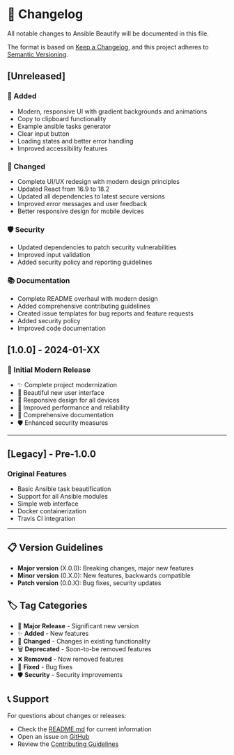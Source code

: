 # 📝 Changelog

All notable changes to Ansible Beautify will be documented in this file.

The format is based on [Keep a Changelog](https://keepachangelog.com/en/1.0.0/),
and this project adheres to [Semantic Versioning](https://semver.org/spec/v2.0.0.html).

## [Unreleased]

### 🎨 Added
- Modern, responsive UI with gradient backgrounds and animations
- Copy to clipboard functionality
- Example ansible tasks generator
- Clear input button
- Loading states and better error handling
- Improved accessibility features

### 🔧 Changed
- Complete UI/UX redesign with modern design principles
- Updated React from 16.9 to 18.2
- Updated all dependencies to latest secure versions
- Improved error messages and user feedback
- Better responsive design for mobile devices

### 🛡️ Security
- Updated dependencies to patch security vulnerabilities
- Improved input validation
- Added security policy and reporting guidelines

### 📚 Documentation
- Complete README overhaul with modern design
- Added comprehensive contributing guidelines
- Created issue templates for bug reports and feature requests
- Added security policy
- Improved code documentation

## [1.0.0] - 2024-01-XX

### 🎉 Initial Modern Release
- ✨ Complete project modernization
- 🎨 Beautiful new user interface
- 📱 Responsive design for all devices
- 🚀 Improved performance and reliability
- 📖 Comprehensive documentation
- 🛡️ Enhanced security measures

---

## [Legacy] - Pre-1.0.0

### Original Features
- Basic Ansible task beautification
- Support for all Ansible modules
- Simple web interface
- Docker containerization
- Travis CI integration

---

## 📋 Version Guidelines

- **Major version** (X.0.0): Breaking changes, major new features
- **Minor version** (0.X.0): New features, backwards compatible
- **Patch version** (0.0.X): Bug fixes, security updates

## 🏷️ Tag Categories

- 🎉 **Major Release** - Significant new version
- ✨ **Added** - New features
- 🔧 **Changed** - Changes in existing functionality
- 🗑️ **Deprecated** - Soon-to-be removed features
- ❌ **Removed** - Now removed features
- 🐛 **Fixed** - Bug fixes
- 🛡️ **Security** - Security improvements

## 📞 Support

For questions about changes or releases:
- Check the [README.md](README.md) for current information
- Open an issue on [GitHub](https://github.com/Courouge/ansible-beautify/issues)
- Review the [Contributing Guidelines](CONTRIBUTING.md) 